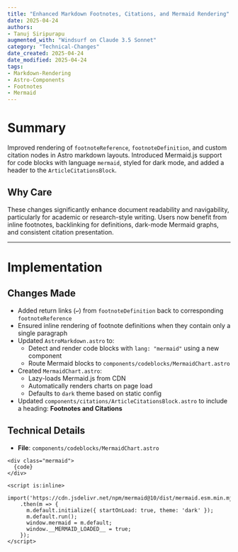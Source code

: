```yaml
---
title: "Enhanced Markdown Footnotes, Citations, and Mermaid Rendering"
date: 2025-04-24
authors: 
- Tanuj Siripurapu
augmented_with: "Windsurf on Claude 3.5 Sonnet"
category: "Technical-Changes"
date_created: 2025-04-24
date_modified: 2025-04-24
tags: 
- Markdown-Rendering
- Astro-Components
- Footnotes
- Mermaid
---
```


# Summary
Improved rendering of `footnoteReference`, `footnoteDefinition`, and custom citation nodes in Astro markdown layouts. Introduced Mermaid.js support for code blocks with language `mermaid`, styled for dark mode, and added a header to the `ArticleCitationsBlock`.

## Why Care
These changes significantly enhance document readability and navigability, particularly for academic or research-style writing. Users now benefit from inline footnotes, backlinking for definitions, dark-mode Mermaid graphs, and consistent citation presentation.

***

# Implementation

## Changes Made

- Added return links (`↩`) from `footnoteDefinition` back to corresponding `footnoteReference`
- Ensured inline rendering of footnote definitions when they contain only a single paragraph
- Updated `AstroMarkdown.astro` to:
  - Detect and render code blocks with `lang: "mermaid"` using a new component
  - Route Mermaid blocks to `components/codeblocks/MermaidChart.astro`
- Created `MermaidChart.astro`:
  - Lazy-loads Mermaid.js from CDN
  - Automatically renders charts on page load
  - Defaults to `dark` theme based on static config
- Updated `components/citations/ArticleCitationsBlock.astro` to include a heading: **Footnotes and Citations**

## Technical Details

- **File**: `components/codeblocks/MermaidChart.astro`

```astro
<div class="mermaid">
  {code}
</div>

<script is:inline>
  import('https://cdn.jsdelivr.net/npm/mermaid@10/dist/mermaid.esm.min.mjs')
    .then(m => {
      m.default.initialize({ startOnLoad: true, theme: 'dark' });
      m.default.run();
      window.mermaid = m.default;
      window.__MERMAID_LOADED__ = true;
    });
</script>
